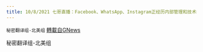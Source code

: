 ```yaml
---
title: 10/8/2021 七哥直播：Facebook、WhatsApp、Instagram正经历内部管理和技术的大崩溃
---
```

`秘密翻译组-北美组` [轉載自GNews](https://gnews.org/zh-hans/1582096/)

秘密翻译组-北美组
